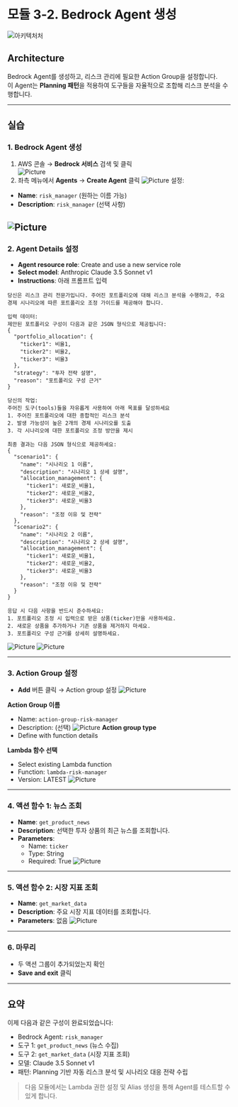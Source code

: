 # 모듈 3-2. Bedrock Agent 생성

![아키텍처처](./images/Architecture2.png)

## Architecture

Bedrock Agent를 생성하고, 리스크 관리에 필요한 Action Group을 설정합니다.  
이 Agent는 **Planning 패턴**을 적용하여 도구들을 자율적으로 조합해 리스크 분석을 수행합니다.

---

## 실습

### 1. Bedrock Agent 생성

1. AWS 콘솔 → **Bedrock 서비스** 검색 및 클릭  
![Picture](./images/Picture21.png)
2. 좌측 메뉴에서 **Agents** → **Create Agent** 클릭
![Picture](./images/Picture22.png)
설정:
- **Name**: `risk_manager` (원하는 이름 가능)
- **Description**: `risk_manager` (선택 사항)

![Picture](./images/Picture23.png)
---

### 2. Agent Details 설정

- **Agent resource role**: Create and use a new service role
- **Select model**: Anthropic Claude 3.5 Sonnet v1
- **Instructions**:
  아래 프롬프트 입력

```
당신은 리스크 관리 전문가입니다. 주어진 포트폴리오에 대해 리스크 분석을 수행하고, 주요 경제 시나리오에 따른 포트폴리오 조정 가이드를 제공해야 합니다.

입력 데이터:
제안된 포트폴리오 구성이 다음과 같은 JSON 형식으로 제공됩니다:
{
  "portfolio_allocation": {
    "ticker1": 비율1,
    "ticker2": 비율2,
    "ticker3": 비율3
  },
  "strategy": "투자 전략 설명",
  "reason": "포트폴리오 구성 근거"
}

당신의 작업:
주어진 도구(tools)들을 자유롭게 사용하여 아래 목표를 달성하세요
1. 주어진 포트폴리오에 대한 종합적인 리스크 분석
2. 발생 가능성이 높은 2개의 경제 시나리오를 도출
3. 각 시나리오에 대한 포트폴리오 조정 방안을 제시

최종 결과는 다음 JSON 형식으로 제공하세요:
{
  "scenario1": {
    "name": "시나리오 1 이름",
    "description": "시나리오 1 상세 설명",
    "allocation_management": {
      "ticker1": 새로운_비율1,
      "ticker2": 새로운_비율2,
      "ticker3": 새로운_비율3
    },
    "reason": "조정 이유 및 전략"
  },
  "scenario2": {
    "name": "시나리오 2 이름",
    "description": "시나리오 2 상세 설명",
    "allocation_management": {
      "ticker1": 새로운_비율1,
      "ticker2": 새로운_비율2,
      "ticker3": 새로운_비율3
    },
    "reason": "조정 이유 및 전략"
  }
}

응답 시 다음 사항을 반드시 준수하세요:
1. 포트폴리오 조정 시 입력으로 받은 상품(ticker)만을 사용하세요.
2. 새로운 상품을 추가하거나 기존 상품을 제거하지 마세요.
3. 포트폴리오 구성 근거를 상세히 설명하세요.
```
![Picture](./images/Picture24.png)
![Picture](./images/Picture24_1.png)

---

### 3. Action Group 설정

- **Add** 버튼 클릭 → Action group 설정
![Picture](./images/Picture25.png)

**Action Group 이름**
- Name: `action-group-risk-manager`
- Description: (선택)
![Picture](./images/Picture26.png)
**Action group type**  
- Define with function details

**Lambda 함수 선택**
- Select existing Lambda function
- Function: `lambda-risk-manager`
- Version: LATEST
![Picture](./images/Picture27.png)
---

### 4. 액션 함수 1: 뉴스 조회

- **Name**: `get_product_news`
- **Description**: 선택한 투자 상품의 최근 뉴스를 조회합니다.
- **Parameters**:
  - Name: `ticker`
  - Type: String
  - Required: True
![Picture](./images/Picture28.png)
---

### 5. 액션 함수 2: 시장 지표 조회

- **Name**: `get_market_data`
- **Description**: 주요 시장 지표 데이터를 조회합니다.
- **Parameters**: 없음
![Picture](./images/Picture29.png)
---

### 6. 마무리

- 두 액션 그룹이 추가되었는지 확인
- **Save and exit** 클릭

---

## 요약

이제 다음과 같은 구성이 완료되었습니다:

- Bedrock Agent: `risk_manager`
- 도구 1: `get_product_news` (뉴스 수집)
- 도구 2: `get_market_data` (시장 지표 조회)
- 모델: Claude 3.5 Sonnet v1
- 패턴: Planning 기반 자동 리스크 분석 및 시나리오 대응 전략 수립

> 다음 모듈에서는 Lambda 권한 설정 및 Alias 생성을 통해 Agent를 테스트할 수 있게 합니다.
